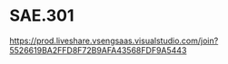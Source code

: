 # SAE.301
[https://prod.liveshare.vsengsaas.visualstudio.com/join?5526619BA2FFD8F72B9AFA43568FDF9A5443
](https://prod.liveshare.vsengsaas.visualstudio.com/join?3FD9E1D9E6F6F5859E76529768438DCC0DBA)
